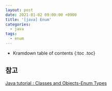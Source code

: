 ```yaml
---
layout: post
date: 2021-01-02 09:00:00 +0900
title: '[java] Enum'
categories:
  - java
tags:
  - enum
---
```


* Kramdown table of contents
{:toc .toc}

## 참고

[Java tutorial : Classes and Objects-Enum Types](https://docs.oracle.com/javase/tutorial/java/javaOO/enum.html)
